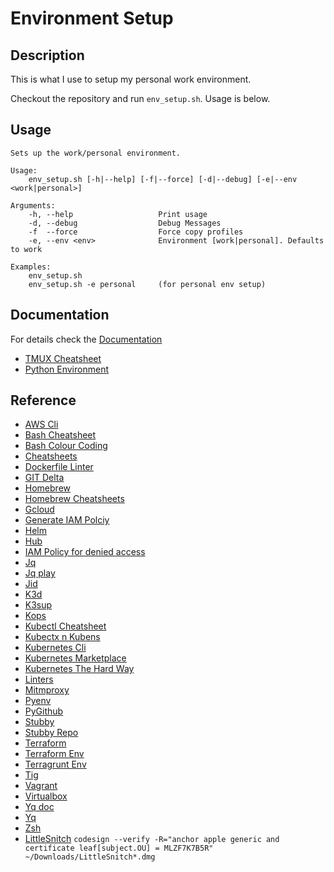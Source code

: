 # Environment Setup

## Description

This is what I use to setup my personal work environment.

Checkout the repository and run `env_setup.sh`. Usage is below.

## Usage

```
Sets up the work/personal environment.

Usage:
    env_setup.sh [-h|--help] [-f|--force] [-d|--debug] [-e|--env <work|personal>]

Arguments:
    -h, --help                   Print usage
    -d, --debug                  Debug Messages
    -f  --force                  Force copy profiles
    -e, --env <env>              Environment [work|personal]. Defaults to work

Examples:
    env_setup.sh
    env_setup.sh -e personal     (for personal env setup)

```

## Documentation

For details check the [Documentation](./docs)

* [TMUX Cheatsheet](./docs/tmux_cheatsheet.md)
* [Python Environment](./docs/pyenv.md)

## Reference

* [AWS Cli](https://aws.amazon.com/cli/)
* [Bash Cheatsheet](https://devhints.io/bash)
* [Bash Colour Coding](https://misc.flogisoft.com/bash/tip_colors_and_formatting)
* [Cheatsheets](https://devhints.io)
* [Dockerfile Linter](https://github.com/hadolint/hadolint)
* [GIT Delta](https://github.com/dandavison/delta)
* [Homebrew](https://brew.sh/)
* [Homebrew Cheatsheets](https://devhints.io/homebrew)
* [Gcloud](https://cloud.google.com/sdk/gcloud/)
* [Generate IAM Polciy](https://github.com/iann0036/iamlive)
* [Helm](https://github.com/helm/helm)
* [Hub](https://github.com/github/hub)
* [IAM Policy for denied access](https://github.com/ermetic/access-undenied-aws)
* [Jq](https://github.com/stedolan/jq.git)
* [Jq play](https://jqplay.org/)
* [Jid](https://github.com/simeji/jid)
* [K3d](https://github.com/k3d-io/k3d)
* [K3sup](https://github.com/alexellis/k3sup)
* [Kops](https://github.com/kubernetes/kops)
* [Kubectl Cheatsheet](https://kubernetes.io/docs/reference/kubectl/cheatsheet/)
* [Kubectx n Kubens](https://github.com/ahmetb/kubectx/)
* [Kubernetes Cli](https://kubernetes.io/docs/tasks/tools/install-kubectl/)
* [Kubernetes Marketplace](https://github.com/alexellis/arkade)
* [Kubernetes The Hard Way](https://github.com/kelseyhightower/kubernetes-the-hard-way)
* [Linters](https://awesome-linters.hugomartins.io/)
* [Mitmproxy](https://mitmproxy.org/)
* [Pyenv](https://github.com/pyenv/pyenv)
* [PyGithub](https://github.com/PyGithub/PyGithub)
* [Stubby](https://dnsprivacy.org/wiki/pages/viewpage.action?pageId=3145812)
* [Stubby Repo](https://github.com/getdnsapi/stubby)
* [Terraform](https://www.terraform.io/downloads.html)
* [Terraform Env](https://github.com/tfutils/tfenv)
* [Terragrunt Env](https://github.com/cunymatthieu/tgenv)
* [Tig](https://github.com/jonas/tig)
* [Vagrant](https://www.vagrantup.com/)
* [Virtualbox](https://www.virtualbox.org/wiki/Downloads)
* [Yq doc](https://yq.readthedocs.io/en/latest/)
* [Yq](https://github.com/mikefarah/yq)
* [Zsh](https://ohmyz.sh/)
* [LittleSnitch](https://www.obdev.at/products/index.html) `codesign --verify -R="anchor apple generic and certificate leaf[subject.OU] = MLZF7K7B5R" ~/Downloads/LittleSnitch*.dmg`

